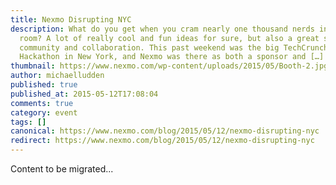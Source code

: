 ```yaml
---
title: Nexmo Disrupting NYC
description: What do you get when you cram nearly one thousand nerds in a giant
  room? A lot of really cool and fun ideas for sure, but also a great sense of
  community and collaboration. This past weekend was the big TechCrunch Disrupt
  Hackathon in New York, and Nexmo was there as both a sponsor and […]
thumbnail: https://www.nexmo.com/wp-content/uploads/2015/05/Booth-2.jpg
author: michaelludden
published: true
published_at: 2015-05-12T17:08:04
comments: true
category: event
tags: []
canonical: https://www.nexmo.com/blog/2015/05/12/nexmo-disrupting-nyc
redirect: https://www.nexmo.com/blog/2015/05/12/nexmo-disrupting-nyc
---
```

Content to be migrated...
